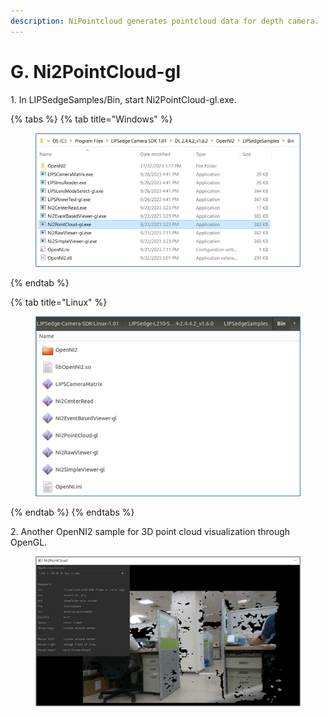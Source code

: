 ```yaml
---
description: NiPointcloud generates pointcloud data for depth camera.
---
```


# G. Ni2PointCloud-gl

1\. In LIPSedgeSamples/Bin, start Ni2PointCloud-gl.exe.

{% tabs %}
{% tab title="Windows" %}
<figure><img src="../../.gitbook/assets/global_camera/sample_codes/image (46).png" alt=""><figcaption></figcaption></figure>
{% endtab %}

{% tab title="Linux" %}
<figure><img src="../../.gitbook/assets/global_camera/sample_codes/image (10).png" alt=""><figcaption></figcaption></figure>
{% endtab %}
{% endtabs %}

2\. Another OpenNI2 sample for 3D point cloud visualization through OpenGL.

<figure><img src="../../.gitbook/assets/global_camera/sample_codes/image (47).png" alt=""><figcaption></figcaption></figure>

